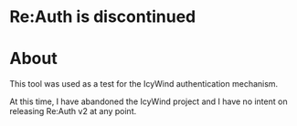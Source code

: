 # Re:Auth is discontinued

# About
This tool was used as a test for the IcyWind authentication mechanism. 

At this time, I have abandoned the IcyWind project and I have no intent on releasing Re:Auth v2 at any point.
